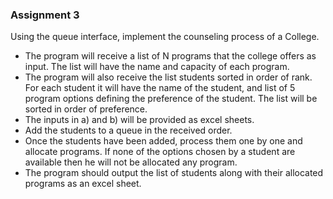 ### Assignment 3

Using the queue interface, implement the counseling process of a College.
* The program will receive a list of N programs that the college offers as input. The list will have the name and capacity of each program.
* The program will also receive the list students sorted in order of rank. For each student it will have the name of the student, and list of 5 program options defining the preference of the student. The list will be sorted in order of preference.
* The inputs in a) and b) will be provided as excel sheets.
* Add the students to a queue in the received order.
* Once the students have been added, process them one by one and allocate programs. If none of the options chosen by a student are available then he will not be allocated any program.
* The program should output the list of students along with their allocated programs as an excel sheet.
